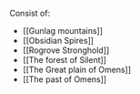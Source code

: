 Consist of:
- [[Gunlag mountains]]
- [[Obsidian Spires]]
- [[Rogrove Stronghold]]
- [[The forest of Silent]]
- [[The Great plain of Omens]]
- [[The past of Omens]]